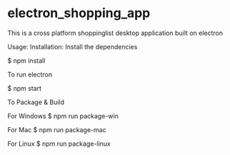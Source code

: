 # electron_shopping_app
This is a cross platform shoppinglist desktop application built on electron



Usage:
Installation:
Install the dependencies

$ npm install

To run electron

$ npm start


To Package & Build

For Windows
$ npm run package-win


For Mac
$ npm run package-mac

For Linux
$ npm run package-linux
